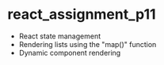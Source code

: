 # react_assignment_p11

- React state management
- Rendering lists using the "map()" function
- Dynamic component rendering